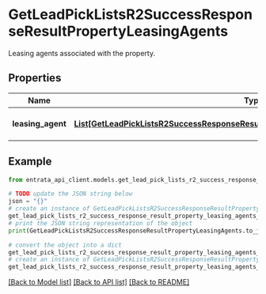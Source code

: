 # GetLeadPickListsR2SuccessResponseResultPropertyLeasingAgents

Leasing agents associated with the property.

## Properties

Name | Type | Description | Notes
------------ | ------------- | ------------- | -------------
**leasing_agent** | [**List[GetLeadPickListsR2SuccessResponseResultPropertyLeasingAgentsLeasingAgentInner]**](GetLeadPickListsR2SuccessResponseResultPropertyLeasingAgentsLeasingAgentInner.md) | A list of leasing agents. | [optional] 

## Example

```python
from entrata_api_client.models.get_lead_pick_lists_r2_success_response_result_property_leasing_agents import GetLeadPickListsR2SuccessResponseResultPropertyLeasingAgents

# TODO update the JSON string below
json = "{}"
# create an instance of GetLeadPickListsR2SuccessResponseResultPropertyLeasingAgents from a JSON string
get_lead_pick_lists_r2_success_response_result_property_leasing_agents_instance = GetLeadPickListsR2SuccessResponseResultPropertyLeasingAgents.from_json(json)
# print the JSON string representation of the object
print(GetLeadPickListsR2SuccessResponseResultPropertyLeasingAgents.to_json())

# convert the object into a dict
get_lead_pick_lists_r2_success_response_result_property_leasing_agents_dict = get_lead_pick_lists_r2_success_response_result_property_leasing_agents_instance.to_dict()
# create an instance of GetLeadPickListsR2SuccessResponseResultPropertyLeasingAgents from a dict
get_lead_pick_lists_r2_success_response_result_property_leasing_agents_from_dict = GetLeadPickListsR2SuccessResponseResultPropertyLeasingAgents.from_dict(get_lead_pick_lists_r2_success_response_result_property_leasing_agents_dict)
```
[[Back to Model list]](../README.md#documentation-for-models) [[Back to API list]](../README.md#documentation-for-api-endpoints) [[Back to README]](../README.md)


